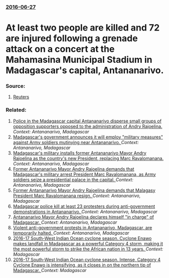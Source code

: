 ### [2016-06-27](/news/2016/06/27/index.md)

# At least two people are killed and 72 are injured following a grenade attack on a concert at the Mahamasina Municipal Stadium in Madagascar's capital, Antananarivo. 




### Source:

1. [Reuters](http://www.reuters.com/article/us-madagascar-blast-idUSKCN0ZD0KF)

### Related:

1. [ Police in the Madagascar capital Antananarivo disperse small groups of opposition supporters opposed to the administration of Andry Rajoelina. ](/news/2009/09/12/police-in-the-madagascar-capital-antananarivo-disperse-small-groups-of-opposition-supporters-opposed-to-the-administration-of-andry-rajoeli.md) _Context: Antananarivo, Madagascar_
2. [ Madagascar's government announces it will employ "military measures" against Army soldiers mutinying near Antananarivo. ](/news/2009/03/9/madagascar-s-government-announces-it-will-employ-military-measures-against-army-soldiers-mutinying-near-antananarivo.md) _Context: Antananarivo, Madagascar_
3. [ Madagascar's military installs former Antananarivo Mayor Andry Rajoelina as the country's new President, replacing Marc Ravalomanana. ](/news/2009/03/17/madagascar-s-military-installs-former-antananarivo-mayor-andry-rajoelina-as-the-country-s-new-president-replacing-marc-ravalomanana.md) _Context: Antananarivo, Madagascar_
4. [ Former Antananarivo Mayor Andry Rajoelina demands that Madagascar's military arrest President Marc Ravalomanana, as Army soldiers seize a presidential palace in the capital. ](/news/2009/03/16/former-antananarivo-mayor-andry-rajoelina-demands-that-madagascar-s-military-arrest-president-marc-ravalomanana-as-army-soldiers-seize-a-p.md) _Context: Antananarivo, Madagascar_
5. [ Former Antananarivo Mayor Andry Rajoelina demands that Malagasy President Marc Ravalomanana resign. ](/news/2009/03/14/former-antananarivo-mayor-andry-rajoelina-demands-that-malagasy-president-marc-ravalomanana-resign.md) _Context: Antananarivo, Madagascar_
6. [ Madagascar police kill at least 23 protesters during anti-government demonstrations in Antananarivo. ](/news/2009/02/7/madagascar-police-kill-at-least-23-protesters-during-anti-government-demonstrations-in-antananarivo.md) _Context: Antananarivo, Madagascar_
7. [ Antananarivo Mayor Andry Rajoelina declares himself "in charge" of Madagascar. ](/news/2009/01/31/antananarivo-mayor-andry-rajoelina-declares-himself-in-charge-of-madagascar.md) _Context: Antananarivo, Madagascar_
8. [ Violent anti-government protests in Antananarivo, Madagascar, are temporarily halted. ](/news/2009/01/29/violent-anti-government-protests-in-antananarivo-madagascar-are-temporarily-halted.md) _Context: Antananarivo, Madagascar_
9. [2016-17 South-West Indian Ocean cyclone season. Cyclone Enawo makes landfall in Madagascar as a powerful Category 4 storm, making it the most powerful storm to strike the African nation in 13 years. ](/news/2017/03/7/2016-17-south-west-indian-ocean-cyclone-season-cyclone-enawo-makes-landfall-in-madagascar-as-a-powerful-category-4-storm-making-it-the-m.md) _Context: Madagascar_
10. [2016-17 South-West Indian Ocean cyclone season. Intense, Category 4 Cyclone Enawo is intensifying, as it closes in on the northern tip of Madagascar. ](/news/2017/03/6/2016-17-south-west-indian-ocean-cyclone-season-intense-category-4-cyclone-enawo-is-intensifying-as-it-closes-in-on-the-northern-tip-of.md) _Context: Madagascar_
